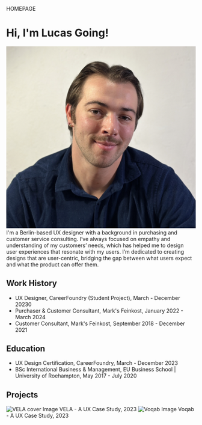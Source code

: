 HOMEPAGE
# Hi, I'm Lucas Going!
![Headshot Image](./images/Headshot.png)
I'm a Berlin-based UX designer with a background in purchasing and customer service consulting. I’ve always focused on empathy and understanding of my customers’ needs, which has helped me to design user experiences that resonate with my users. I’m dedicated to creating designs that are user-centric, bridging the gap between what users expect and what the product can offer them.

## Work History
- UX Designer, CareerFoundry (Student Project), March - December 20230
- Purchaser & Customer Consultant, Mark's Feinkost, January 2022 - March 2024
- Customer Consultant, Mark's Feinkost, September 2018 - December 2021

## Education
- UX Design Certification, CareerFoundry, March - December 2023
- BSc International Business & Management, EU Business School | University of Roehampton, May 2017 - July 2020

## Projects
![VELA cover Image]()
VELA - A UX Case Study, 2023
![Voqab Image]()
Voqab - A UX Case Study, 2023